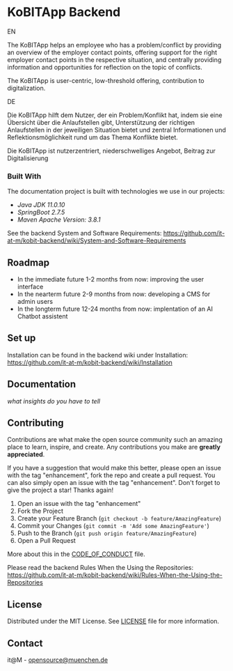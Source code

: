 # KoBITApp Backend

EN

The KoBITApp helps an employee who has a problem/conflict by providing an overview of the employer contact points, offering support for the right employer contact points in the respective situation, and centrally providing information and opportunities for reflection on the topic of conflicts.

The KoBITApp is user-centric, low-threshold offering, contribution to digitalization.

DE

Die KoBITApp hilft dem Nutzer, der ein Problem/Konflikt hat, indem sie eine Übersicht über die Anlaufstellen gibt, Unterstützung der richtigen Anlaufstellen in der jeweiligen Situation bietet und zentral Informationen und Reflektionsmöglichkeit rund um das Thema Konflikte bietet.

Die KoBITApp ist nutzerzentriert, niederschwelliges Angebot, Beitrag zur Digitalisierung

### Built With

The documentation project is built with technologies we use in our projects:

* *Java JDK  11.0.10*
* *SpringBoot 2.7.5*
* *Maven Apache Version: 3.8.1*

See the backend System and Software Requirements: https://github.com/it-at-m/kobit-backend/wiki/System-and-Software-Requirements

## Roadmap

* In the immediate future 1-2 months from now: improving the user interface
* In the nearterm future 2-9 months from now: developing a CMS for admin users
* In the longterm future 12-24 months from now: implentation of an AI Chatbot assistent

## Set up
Installation can be found in the backend wiki under Installation: https://github.com/it-at-m/kobit-backend/wiki/Installation

## Documentation
*what insights do you have to tell*

## Contributing

Contributions are what make the open source community such an amazing place to learn, inspire, and create. Any contributions you make are **greatly appreciated**.

If you have a suggestion that would make this better, please open an issue with the tag "enhancement", fork the repo and create a pull request. You can also simply open an issue with the tag "enhancement".
Don't forget to give the project a star! Thanks again!

1. Open an issue with the tag "enhancement"
2. Fork the Project
3. Create your Feature Branch (`git checkout -b feature/AmazingFeature`)
4. Commit your Changes (`git commit -m 'Add some AmazingFeature'`)
5. Push to the Branch (`git push origin feature/AmazingFeature`)
6. Open a Pull Request

More about this in the [CODE_OF_CONDUCT](/CODE_OF_CONDUCT.md) file.

Please read the backend Rules When the Using the Repositories: https://github.com/it-at-m/kobit-backend/wiki/Rules-When-the-Using-the-Repositories


## License

Distributed under the MIT License. See [LICENSE](LICENSE) file for more information.


## Contact

it@M - opensource@muenchen.de
